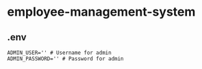 # employee-management-system
## .env
```
ADMIN_USER='' # Username for admin
ADMIN_PASSWORD='' # Password for admin
```
